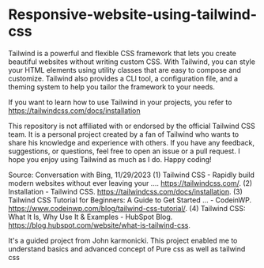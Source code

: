 # Responsive-website-using-tailwind-css

Tailwind is a powerful and flexible CSS framework that lets you create beautiful websites without writing custom CSS. With Tailwind, you can style your HTML elements using utility classes that are easy to compose and customize. Tailwind also provides a CLI tool, a configuration file, and a theming system to help you tailor the framework to your needs.

If you want to learn how to use Tailwind in your projects, you refer to https://tailwindcss.com/docs/installation

This repository is not affiliated with or endorsed by the official Tailwind CSS team. It is a personal project created by a fan of Tailwind who wants to share his knowledge and experience with others. If you have any feedback, suggestions, or questions, feel free to open an issue or a pull request. I hope you enjoy using Tailwind as much as I do. Happy coding!

Source: Conversation with Bing, 11/29/2023
(1) Tailwind CSS - Rapidly build modern websites without ever leaving your .... https://tailwindcss.com/.
(2) Installation - Tailwind CSS. https://tailwindcss.com/docs/installation.
(3) Tailwind CSS Tutorial for Beginners: A Guide to Get Started ... - CodeinWP. https://www.codeinwp.com/blog/tailwind-css-tutorial/.
(4) Tailwind CSS: What It Is, Why Use It & Examples - HubSpot Blog. https://blog.hubspot.com/website/what-is-tailwind-css.

It's a guided project from John karmonicki. This project enabled me to understand basics and advanced concept of Pure css as well as tailwind css
